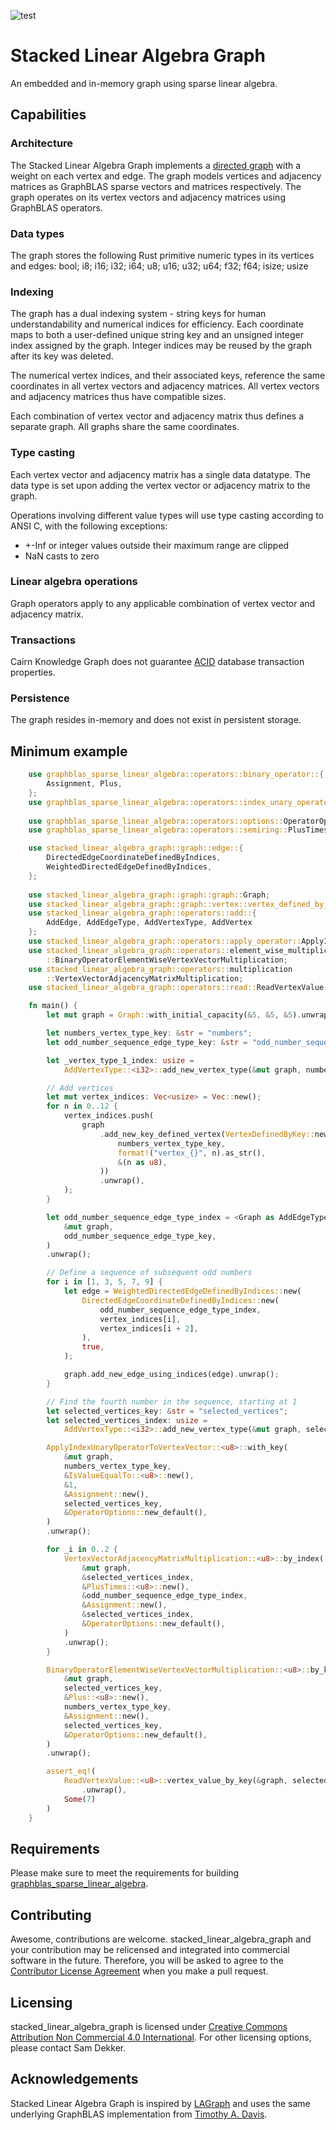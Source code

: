 ![test](https://github.com/code-sam/stacked_linear_algebra_graph/actions/workflows/test_main_branch.yml/badge.svg?branch=main)
# Stacked Linear Algebra Graph
An embedded and in-memory graph using sparse linear algebra.

## Capabilities

### Architecture
The Stacked Linear Algebra Graph implements a [directed graph](https://en.wikipedia.org/wiki/Directed_graph) with a weight on each vertex and edge.
The graph models vertices and adjacency matrices as GraphBLAS sparse vectors and matrices respectively. 
The graph operates on its vertex vectors and adjacency matrices using GraphBLAS operators.

### Data types
The graph stores the following Rust primitive numeric types in its vertices and edges:
bool; i8; i16; i32; i64; u8; u16; u32; u64; f32; f64; isize; usize

### Indexing
The graph has a dual indexing system - string keys for human understandability and numerical indices for efficiency. Each coordinate maps to both a user-defined unique string key and an unsigned integer index assigned by the graph. Integer indices may be reused by the graph after its key was deleted.

The numerical vertex indices, and their associated keys, reference the same coordinates in all vertex vectors and adjacency matrices. All vertex vectors and adjacency matrices thus have compatible sizes.

Each combination of vertex vector and adjacency matrix thus defines a separate graph. All graphs share the same coordinates.

### Type casting
Each vertex vector and adjacency matrix has a single data datatype. The data type is set upon adding the vertex vector or adjacency matrix to the graph.

Operations involving different value types will use type casting according to ANSI C, with the following exceptions:
- +-Inf or integer values outside their maximum range are clipped
- NaN casts to zero

### Linear algebra operations
Graph operators apply to any applicable combination of vertex vector and adjacency matrix.

### Transactions
Cairn Knowledge Graph does not guarantee [ACID](https://en.wikipedia.org/wiki/ACID) database transaction properties.

### Persistence
The graph resides in-memory and does not exist in persistent storage.

## Minimum example
```rust
    use graphblas_sparse_linear_algebra::operators::binary_operator::{
        Assignment, Plus,
    };
    use graphblas_sparse_linear_algebra::operators::index_unary_operator::IsValueEqualTo;
    
    use graphblas_sparse_linear_algebra::operators::options::OperatorOptions;
    use graphblas_sparse_linear_algebra::operators::semiring::PlusTimes;

    use stacked_linear_algebra_graph::graph::edge::{
        DirectedEdgeCoordinateDefinedByIndices,
        WeightedDirectedEdgeDefinedByIndices,
    };
    
    use stacked_linear_algebra_graph::graph::graph::Graph;
    use stacked_linear_algebra_graph::graph::vertex::vertex_defined_by_key::VertexDefinedByKey;
    use stacked_linear_algebra_graph::operators::add::{
        AddEdge, AddEdgeType, AddVertexType, AddVertex
    };
    use stacked_linear_algebra_graph::operators::apply_operator::ApplyIndexUnaryOperatorToVertexVector;
    use stacked_linear_algebra_graph::operators::element_wise_multiplication
        ::BinaryOperatorElementWiseVertexVectorMultiplication;
    use stacked_linear_algebra_graph::operators::multiplication
        ::VertexVectorAdjacencyMatrixMultiplication;
    use stacked_linear_algebra_graph::operators::read::ReadVertexValue;

    fn main() {
        let mut graph = Graph::with_initial_capacity(&5, &5, &5).unwrap();

        let numbers_vertex_type_key: &str = "numbers";
        let odd_number_sequence_edge_type_key: &str = "odd_number_sequence";

        let _vertex_type_1_index: usize =
            AddVertexType::<i32>::add_new_vertex_type(&mut graph, numbers_vertex_type_key).unwrap();

        // Add vertices
        let mut vertex_indices: Vec<usize> = Vec::new();
        for n in 0..12 {
            vertex_indices.push(
                graph
                    .add_new_key_defined_vertex(VertexDefinedByKey::new(
                        numbers_vertex_type_key,
                        format!("vertex_{}", n).as_str(),
                        &(n as u8),
                    ))
                    .unwrap(),
            );
        }

        let odd_number_sequence_edge_type_index = <Graph as AddEdgeType<i32>>::add_new_edge_type(
            &mut graph,
            odd_number_sequence_edge_type_key,
        )
        .unwrap();

        // Define a sequence of subsequent odd numbers
        for i in [1, 3, 5, 7, 9] {
            let edge = WeightedDirectedEdgeDefinedByIndices::new(
                DirectedEdgeCoordinateDefinedByIndices::new(
                    odd_number_sequence_edge_type_index,
                    vertex_indices[i],
                    vertex_indices[i + 2],
                ),
                true,
            );

            graph.add_new_edge_using_indices(edge).unwrap();
        }

        // Find the fourth number in the sequence, starting at 1
        let selected_vertices_key: &str = "selected_vertices";
        let selected_vertices_index: usize =
            AddVertexType::<i32>::add_new_vertex_type(&mut graph, selected_vertices_key).unwrap();

        ApplyIndexUnaryOperatorToVertexVector::<u8>::with_key(
            &mut graph,
            numbers_vertex_type_key,
            &IsValueEqualTo::<u8>::new(),
            &1,
            &Assignment::new(),
            selected_vertices_key,
            &OperatorOptions::new_default(),
        )
        .unwrap();

        for _i in 0..2 {
            VertexVectorAdjacencyMatrixMultiplication::<u8>::by_index(
                &mut graph,
                &selected_vertices_index,
                &PlusTimes::<u8>::new(),
                &odd_number_sequence_edge_type_index,
                &Assignment::new(),
                &selected_vertices_index,
                &OperatorOptions::new_default(),
            )
            .unwrap();
        }

        BinaryOperatorElementWiseVertexVectorMultiplication::<u8>::by_key(
            &mut graph,
            selected_vertices_key,
            &Plus::<u8>::new(),
            numbers_vertex_type_key,
            &Assignment::new(),
            selected_vertices_key,
            &OperatorOptions::new_default(),
        )
        .unwrap();

        assert_eq!(
            ReadVertexValue::<u8>::vertex_value_by_key(&graph, selected_vertices_key, "vertex_7")
                .unwrap(),
            Some(7)
        )
    }
 ```

## Requirements
Please make sure to meet the requirements for building [graphblas_sparse_linear_algebra](https://crates.io/crates/graphblas_sparse_linear_algebra).

## Contributing
Awesome, contributions are welcome. stacked_linear_algebra_graph and your contribution may be relicensed and integrated into commercial software in the future. Therefore, you will be asked to agree to the [Contributor License Agreement](contributor-license-agreement.md) when you make a pull request.

 ## Licensing
stacked_linear_algebra_graph is licensed under [Creative Commons Attribution Non Commercial 4.0 International](https://creativecommons.org/licenses/by-nc/4.0/legalcode). For other licensing options, please contact Sam Dekker.

## Acknowledgements
Stacked Linear Algebra Graph is inspired by [LAGraph](https://github.com/GraphBLAS/LAGraph) and uses the same underlying GraphBLAS implementation from [Timothy A. Davis](https://github.com/DrTimothyAldenDavis/GraphBLAS).
